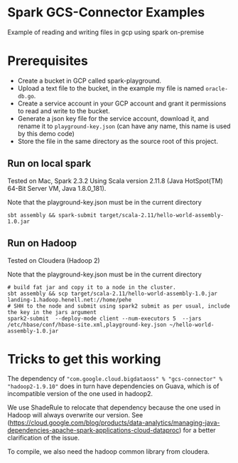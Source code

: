 # Spark GCS-Connector Examples
Example of reading and writing files in gcp using spark on-premise

# Prerequisites

  * Create a bucket in GCP called spark-playground.
  * Upload a text file to the bucket, in the example my file is named ```oracle-db.go```.
  * Create a service account in your GCP account and grant it permissions to read and write to the bucket.
  * Generate a json key file for the service account, download it, and rename it to ```playground-key.json``` (can have any name, this name is used by this demo code)
  * Store the file in the same directory as the source root of this project.

## Run on local spark

Tested on Mac, Spark 2.3.2 Using Scala version 2.11.8 (Java HotSpot(TM) 64-Bit Server VM, Java 1.8.0_181).

Note that the playground-key.json must be in the current directory
```
sbt assembly && spark-submit target/scala-2.11/hello-world-assembly-1.0.jar
```

## Run on Hadoop

Tested on Cloudera (Hadoop 2)

Note that the playground-key.json must be in the current directory

```
# build fat jar and copy it to a node in the cluster.
sbt assembly && scp target/scala-2.11/hello-world-assembly-1.0.jar landing-1.hadoop.henell.net://home/pehe
# SHH to the node and submit using spark2 submit as per usual, include the key in the jars argument
spark2-submit  --deploy-mode client --num-executors 5  --jars /etc/hbase/conf/hbase-site.xml,playground-key.json ~/hello-world-assembly-1.0.jar
```


# Tricks to get this working

The dependency of ```"com.google.cloud.bigdataoss" % "gcs-connector" % "hadoop2-1.9.10"``` does in turn have dependencies on Guava, which is of incompatible version of the one used in hadoop2.

We use ShadeRule to relocate that dependency because the one used in Hadoop will always overwrite our version. 
See (https://cloud.google.com/blog/products/data-analytics/managing-java-dependencies-apache-spark-applications-cloud-dataproc) for a better clarification of the issue.

To compile, we also need the hadoop common library from cloudera.
